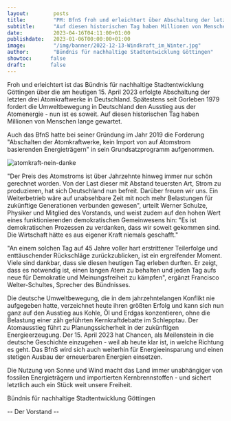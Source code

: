 ```yaml
---
layout:        posts
title:         "PM: BfnS froh und erleichtert über Abschaltung der letzten Atomkraftwerke in Deutschland"
subtitle:      "Auf diesen historischen Tag haben Millionen von Menschen lange gewartet."
date:          2023-04-16T04:11:00+01:00
publishdate:   2023-01-06T00:00:00+01:00
image:         "/img/banner/2022-12-13-Windkraft_im_Winter.jpg"
author:        "Bündnis für nachhaltige Stadtentwicklung Göttingen"
showtoc:      false
draft:        false
---
```


Froh und erleichtert ist das Bündnis für nachhaltige Stadtentwicklung Göttingen über die am heutigen 15. April 2023 erfolgte Abschaltung der letzten drei Atomkraftwerke in Deutschland. Spätestens seit Gorleben 1979 fordert die Umweltbewegung in Deutschland den Ausstieg aus der Atomenergie - nun ist es soweit. Auf diesen historischen Tag haben Millionen von Menschen lange gewartet.

Auch das BfnS hatte bei seiner Gründung im Jahr 2019 die Forderung "Abschalten der Atomkraftwerke, kein Import von auf Atomstrom basierenden Energieträgern" in sein Grundsatzprogramm aufgenommen.

![atomkraft-nein-danke](/img/post/2023-04-15-atomkraft-nein-danke.png)

"Der Preis des Atomstroms ist über Jahrzehnte hinweg immer nur schön gerechnet worden. Von der Last dieser mit Abstand teuersten Art, Strom zu produzieren, hat sich Deutschland nun befreit. Darüber freuen wir uns. Ein Weiterbetrieb wäre auf unabsehbare Zeit mit noch mehr Belastungen für zukünftige Generationen verbunden gewesen", urteilt Werner Schulze, Physiker und Mitglied des Vorstands, und weist zudem auf den hohen Wert eines funktionierenden demokratischen Gemeinwesens hin:
"Es ist demokratischen Prozessen zu verdanken, dass wir soweit gekommen sind. Die Wirtschaft hätte es aus eigener Kraft niemals geschafft."

"An einem solchen Tag auf 45 Jahre voller hart erstrittener Teilerfolge und enttäuschender Rückschläge zurückzublicken, ist ein ergreifender Moment. Viele sind dankbar, dass sie diesen heutigen Tag erleben durften. Er zeigt, dass es notwendig ist, einen langen Atem zu behalten und jeden Tag aufs neue für Demokratie und Meinungsfreiheit zu kämpfen", ergänzt Francisco Welter-Schultes, Sprecher des Bündnisses.

Die deutsche Umweltbewegung, die in dem jahrzehntelangen Konflikt nie aufgegeben hatte, verzeichnet heute ihren größten Erfolg und kann sich nun ganz auf den Ausstieg aus Kohle, Öl und Erdgas konzentieren, ohne die Belastung einer zäh geführten Kernkraftdebatte im Schlepptau. 
Der Atomausstieg führt zu Planungssicherheit in der zukünftigen Energieerzeugung. Der 15. April 2023 hat Chancen, als Meilenstein in die deutsche Geschichte einzugehen - weil ab heute klar ist, in welche Richtung es geht. Das BfnS wird sich auch weiterhin für Energieeinsparung und einen stetigen Ausbau der erneuerbaren Energien einsetzen. 

Die Nutzung von Sonne und Wind macht das Land immer unabhängiger von fossilen Energieträgern und importierten Kernbrennstoffen - und sichert letztlich auch ein Stück weit unsere Freiheit. 

 	

Bündnis für nachhaltige Stadtentwicklung Göttingen

 -- Der Vorstand --

